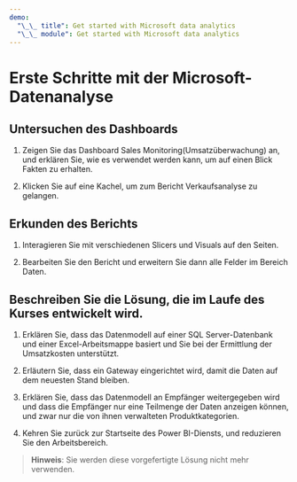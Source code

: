 ```yaml
---
demo:
  "\_\_ title": Get started with Microsoft data analytics
  "\_\_ module": Get started with Microsoft data analytics
---
```

# Erste Schritte mit der Microsoft-Datenanalyse

## Untersuchen des Dashboards

1. Zeigen Sie das Dashboard Sales Monitoring(Umsatzüberwachung) an, und erklären Sie, wie es verwendet werden kann, um auf einen Blick Fakten zu erhalten.

1. Klicken Sie auf eine Kachel, um zum Bericht Verkaufsanalyse zu gelangen.

## Erkunden des Berichts

1. Interagieren Sie mit verschiedenen Slicers und Visuals auf den Seiten.

1. Bearbeiten Sie den Bericht und erweitern Sie dann alle Felder im Bereich Daten.

## Beschreiben Sie die Lösung, die im Laufe des Kurses entwickelt wird.

1. Erklären Sie, dass das Datenmodell auf einer SQL Server-Datenbank und einer Excel-Arbeitsmappe basiert und Sie bei der Ermittlung der Umsatzkosten unterstützt.

1. Erläutern Sie, dass ein Gateway eingerichtet wird, damit die Daten auf dem neuesten Stand bleiben.

1. Erklären Sie, dass das Datenmodell an Empfänger weitergegeben wird und dass die Empfänger nur eine Teilmenge der Daten anzeigen können, und zwar nur die von ihnen verwalteten Produktkategorien.

1. Kehren Sie zurück zur Startseite des Power BI-Diensts, und reduzieren Sie den Arbeitsbereich.

> **Hinweis**: Sie werden diese vorgefertigte Lösung nicht mehr verwenden.
